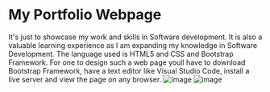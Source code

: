 # My Portfolio Webpage
It's just to showcase my work and skills in Software development. It is also a valuable learning  experience as I am expanding my knowledge in Software Development. The language used is HTML5 and CSS and Bootstrap Framework. For one to design such a web page youll have to download Bootstrap Framework, have a text editor like Visual Studio Code, install a live server and view the page on any browser.
![image](https://user-images.githubusercontent.com/94919325/227773455-f30f8472-4b0d-46d7-92ee-8ec96e573228.png)
![image](https://user-images.githubusercontent.com/94919325/227773516-b06bc74c-c44d-4ac2-82f5-be65db08d4a4.png)
